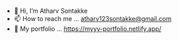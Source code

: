 - 👋 Hi, I’m Atharv Sontakke
- 📫 How to reach me ... atharv123sontakke@gmail.com
- 🤔 My portfolio ... https://myyy-portfolio.netlify.app/

<!---
mrsavvy02/mrsavvy02 is a ✨ special ✨ repository because its `README.md` (this file) appears on your GitHub profile.
You can click the Preview link to take a look at your changes.
--->
